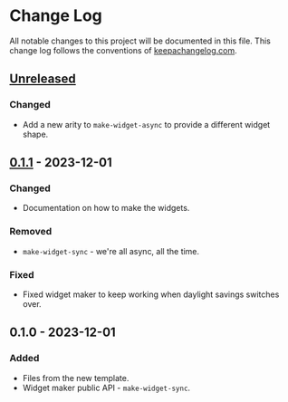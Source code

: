 # Change Log
All notable changes to this project will be documented in this file. This change log follows the conventions of [keepachangelog.com](http://keepachangelog.com/).

## [Unreleased]
### Changed
- Add a new arity to `make-widget-async` to provide a different widget shape.

## [0.1.1] - 2023-12-01
### Changed
- Documentation on how to make the widgets.

### Removed
- `make-widget-sync` - we're all async, all the time.

### Fixed
- Fixed widget maker to keep working when daylight savings switches over.

## 0.1.0 - 2023-12-01
### Added
- Files from the new template.
- Widget maker public API - `make-widget-sync`.

[Unreleased]: https://sourcehost.site/your-name/day1/compare/0.1.1...HEAD
[0.1.1]: https://sourcehost.site/your-name/day1/compare/0.1.0...0.1.1
